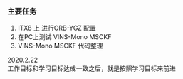 <!--
 * @Author: Liu Weilong
 * @Date: 2021-02-22 09:18:58
 * @LastEditors: Liu Weilong 
 * @LastEditTime: 2021-02-22 10:18:45
 * @FilePath: /3rd-test-learning/work_record/work_task/week8.md
 * @Description: 
-->
### 主要任务
1. ITX8 上 进行ORB-YGZ 配置
2. 在PC上测试 VINS-Mono MSCKF 
3. VINS-Mono MSCKF 代码整理

2020.2.22<br>
工作目标和学习目标达成一致之后，就是按照学习目标来前进